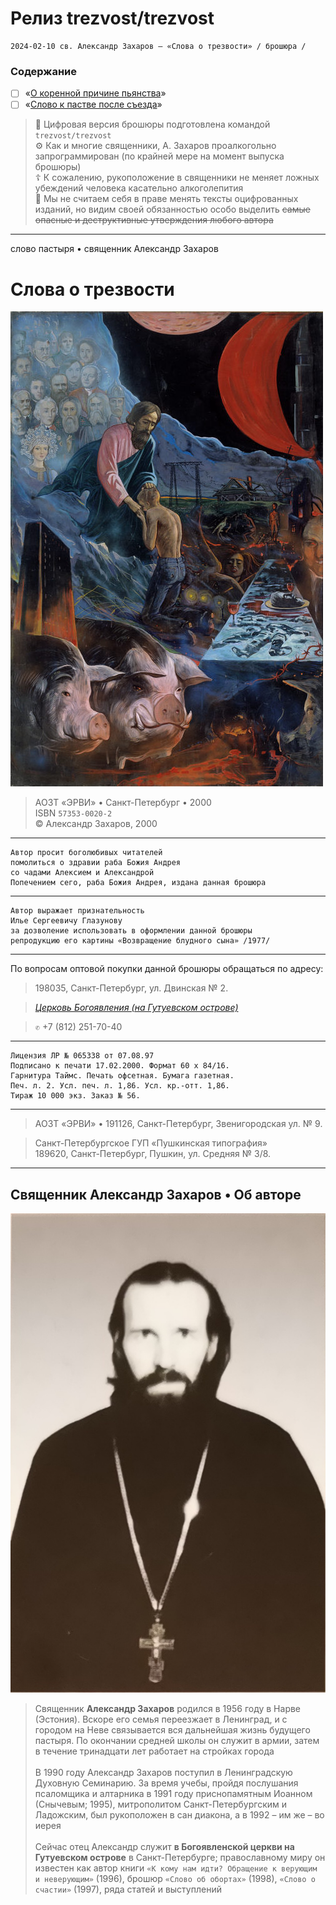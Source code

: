 # Релиз trezvost/trezvost

    2024-02-10 св. Александр Захаров – «Слова о трезвости» / брошюра /

### Содержание

- [ ] «[О коренной причине пьянства](../index_ru/захаров_а:о_коренной_причине_пьянства.md)»
- [ ] «[Слово к пастве после съезда](../index_ru/захаров_а:слово_к_пастве_после_съезда.md)»

> 💾 Цифровая версия брошюры подготовлена командой `trezvost/trezvost`<br>
> ⚙️ Как и многие священники, А. Захаров проалкогольно запрограммирован (по крайней мере на момент выпуска брошюры)<br>
> ☦️ К сожалению, рукоположение в священники не меняет ложных убеждений человека касательно алкоголепития<br>
> 👾 Мы не считаем себя в праве менять тексты оцифрованных изданий, но видим своей обязанностью особо выделить ~~самые опасные и деструктивные утверждения любого автора~~

-----

слово пастыря • священник Александр Захаров

# Слова о трезвости

![glazunov_is - prodigal_son](../assets/glazunov_is:prodigal_son.jpg)

> АОЗТ «ЭРВИ» • Санкт-Петербург • 2000<br> ISBN `57353-0020-2` <br> © Александр Захаров, 2000

-----

    Автор просит боголюбивых читателей
    помолиться о здравии раба Божия Андрея
    со чадами Алексием и Александрой
    Попечением сего, раба Божия Андрея, издана данная брошюра

-----

    Автор выражает признательность
    Илье Сергеевичу Глазунову
    за дозволение использовать в оформлении данной брошюры
    репродукцию его картины «Возвращение блудного сына» /1977/

-----

По вопросам оптовой покупки данной брошюры обращаться по адресу:

> 198035, Санкт-Петербург, ул. Двинская № 2.

> [*Церковь Богоявления (на Гутуевском острове)*](https://www.citywalls.ru/house3729.html)

> `✆` +7 (812) 251-70-40 

-----

    Лицензия ЛР № 065338 от 07.08.97
    Подписано к печати 17.02.2000. Формат 60 x 84/16.
    Гарнитура Таймс. Печать офсетная. Бумага газетная.
    Печ. л. 2. Усл. печ. л. 1,86. Усл. кр.-отт. 1,86.
    Тираж 10 000 экз. Заказ № 56.

-----

> АОЗТ «ЭРВИ» • 191126, Санкт-Петербург, Звенигородская ул. № 9.

> Санкт-Петербургское ГУП «Пушкинская типография»<br>189620, Санкт-Петербург, Пушкин, ул. Средняя № 3/8.

-----

## Священник Александр Захаров • Об авторе

![священник Александр Захаров](../assets/persona:zakharov_a.jpeg)


> Священник **Александр Захаров** родился в 1956 году в Нарве (Эстония). Вскоре его семья переезжает в Ленинград, и с городом на Неве связывается вся дальнейшая жизнь будущего пастыря. По окончании средней школы он служит в армии, затем в течение тринадцати лет работает на стройках города<br><br>В 1990 году Александр Захаров поступил в Ленинградскую Духовную Семинарию. За время учебы, пройдя послушания псаломщика и алтарника в 1991 году приснопамятным Иоанном (Снычевым; 1995), митрополитом Санкт-Петербургским и Ладожским, был рукоположен в сан диакона, а в 1992 – им же – во иерея<br><br>Сейчас отец Александр служит **в Богоявленской церкви на Гутуевском острове** в Санкт-Петербурге; православному миру он известен как автор книги `«К кому нам идти? Обращение к верующим и неверующим»` (1996), брошюр `«Слово об обортах»` (1998), `«Слово о счастии»` (1997), ряда статей и выступлений